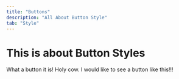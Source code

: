 ```yaml
---
title: "Buttons"
description: "All About Button Style"
tab: "Style"
---
```


# This is about Button Styles

What a button it is! Holy cow. I would like to see a button like this!!!
